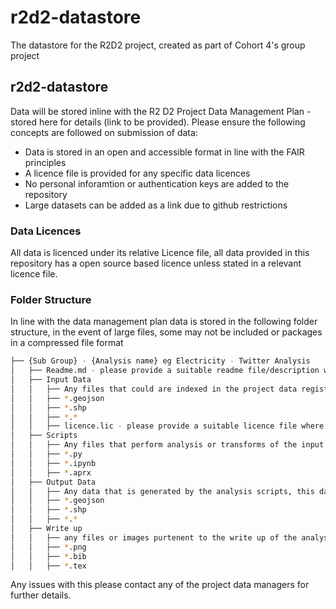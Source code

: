 # r2d2-datastore
The datastore for the R2D2 project, created as part of Cohort 4's group project

## r2d2-datastore
Data will be stored inline with the R2 D2 Project Data Management Plan - stored here for details (link to be provided). Please ensure the following concepts are followed on submission of data:
- Data is stored in an open and accessible format in line with the FAIR principles
- A licence file is provided for any specific data licences
- No personal inforamtion or authentication keys are added to the repository
- Large datasets can be added as a link due to github restrictions

### Data Licences
All data is licenced under its relative Licence file, all data provided in this repository has a open source based licence unless stated in a relevant licence file.

### Folder Structure
In line with the data management plan data is stored in the following folder structure, in the event of large files, some may not be included or packages in a compressed file format

```bash
├── {Sub Group} - {Analysis name} eg Electricity - Twitter Analysis
│   ├── Readme.md - please provide a suitable readme file/description where possible
│   ├── Input Data
│   │   ├── Any files that could are indexed in the project data register
│   │   ├── *.geojson
│   │   ├── *.shp
│   │   ├── *.*
│   │   ├── licence.lic - please provide a suitable licence file where relevant if the data requires a specific standard data licence
│   ├── Scripts
│   │   ├── Any files that perform analysis or transforms of the input data to produce the output data in Python or ArcGIS Pro package files
│   │   ├── *.py
│   │   ├── *.ipynb
│   │   ├── *.aprx
│   ├── Output Data
│   │   ├── Any data that is generated by the analysis scripts, this data will be presented on the [webapp](https://github.com/Geospatial-Systems-CDT/r2d2-dashboard)
│   │   ├── *.geojson
│   │   ├── *.shp
│   │   ├── *.*
│   ├── Write up
│   │   ├── any files or images purtenent to the write up of the analysis, eg latex documents and figures
│   │   ├── *.png
│   │   ├── *.bib
│   │   ├── *.tex
```
Any issues with this please contact any of the project data managers for further details.

